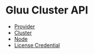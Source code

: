 # Gluu Cluster API

- [Provider](./provider.md)
- [Cluster](./cluster.md)
- [Node](./node.md)
- [License Credential](./license_credential.md)
